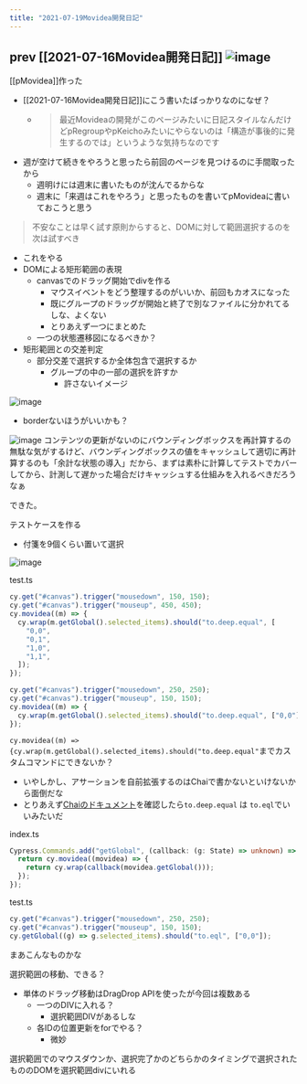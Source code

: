 ```yaml
---
title: "2021-07-19Movidea開発日記"
---
```


prev [[2021-07-16Movidea開発日記]]
![image](https://gyazo.com/7f992e21a62701c5b74dbb7f46e5914e/thumb/1000)
---

[[pMovidea]]作った
- [[2021-07-16Movidea開発日記]]にこう書いたばっかりなのになぜ？
    - > 最近Movideaの開発がこのページみたいに日記スタイルなんだけどpRegroupやpKeichoみたいにやらないのは「構造が事後的に発生するのでは」というような気持ちなのです
- 週が空けて続きをやろうと思ったら前回のページを見つけるのに手間取ったから
    - 週明けには週末に書いたものが沈んでるからな
    - 週末に「来週はこれをやろう」と思ったものを書いてpMovideaに書いておこうと思う

> 不安なことは早く試す原則からすると、DOMに対して範囲選択するのを次は試すべき
- これをやる
- DOMによる矩形範囲の表現
    - canvasでのドラッグ開始でdivを作る
        - マウスイベントをどう整理するのがいいか、前回もカオスになった
        - 既にグループのドラッグが開始と終了で別なファイルに分かれてるしな、よくない
        - とりあえず一つにまとめた
    - 一つの状態遷移図になるべきか？
- 矩形範囲との交差判定
    - 部分交差で選択するか全体包含で選択するか
        - グループの中の一部の選択を許すか
            - 許さないイメージ


![image](https://gyazo.com/6a6e4e44896ffa94875026803d31033a/thumb/1000)
- borderないほうがいいかも？

![image](https://gyazo.com/98018d5b2d2252fc48a31e5bdb3d21f4/thumb/1000)
コンテンツの更新がないのにバウンディングボックスを再計算するの無駄な気がするけど、バウンディングボックスの値をキャッシュして適切に再計算するのも「余計な状態の導入」だから、まずは素朴に計算してテストでカバーしてから、計測して遅かった場合だけキャッシュする仕組みを入れるべきだろうなぁ

できた。

テストケースを作る
- 付箋を9個くらい置いて選択

![image](https://gyazo.com/7f992e21a62701c5b74dbb7f46e5914e/thumb/1000)

test.ts

```typescript
cy.get("#canvas").trigger("mousedown", 150, 150);
cy.get("#canvas").trigger("mouseup", 450, 450);
cy.movidea((m) => {
  cy.wrap(m.getGlobal().selected_items).should("to.deep.equal", [
    "0,0",
    "0,1",
    "1,0",
    "1,1",
  ]);
});

cy.get("#canvas").trigger("mousedown", 250, 250);
cy.get("#canvas").trigger("mouseup", 150, 150);
cy.movidea((m) => {
  cy.wrap(m.getGlobal().selected_items).should("to.deep.equal", ["0,0"]);
});
```


`cy.movidea((m) => {cy.wrap(m.getGlobal().selected_items).should("to.deep.equal"`までカスタムコマンドにできないか？
- いやしかし、アサーションを自前拡張するのはChaiで書かないといけないから面倒だな
- とりあえず[Chaiのドキュメント](https://www.chaijs.com/api/bdd/#method_eql)を確認したら`to.deep.equal` は `to.eql`でいいみたいだ

index.ts

```typescript
Cypress.Commands.add("getGlobal", (callback: (g: State) => unknown) => {
  return cy.movidea((movidea) => {
    return cy.wrap(callback(movidea.getGlobal()));
  });
});
```

test.ts

```typescript
cy.get("#canvas").trigger("mousedown", 250, 250);
cy.get("#canvas").trigger("mouseup", 150, 150);
cy.getGlobal((g) => g.selected_items).should("to.eql", ["0,0"]);
```

まあこんなものかな



選択範囲の移動、できる？
- 単体のドラッグ移動はDragDrop APIを使ったが今回は複数ある
    - 一つのDIVに入れる？
        - 選択範囲DIVがあるしな
    - 各IDの位置更新をforでやる？
        - 微妙

選択範囲でのマウスダウンか、選択完了かのどちらかのタイミングで選択されたもののDOMを選択範囲divにいれる


